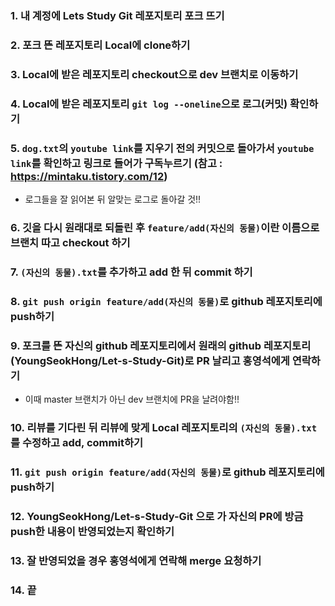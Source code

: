 ### 1. 내 계정에 Lets Study Git 레포지토리 포크 뜨기


### 2. 포크 뜬 레포지토리 Local에 clone하기


### 3. Local에 받은 레포지토리 checkout으로 dev 브랜치로 이동하기


### 4. Local에 받은 레포지토리 ```git log --oneline```으로 로그(커밋) 확인하기


### 5. ```dog.txt```의 ```youtube link```를 지우기 전의 커밋으로 돌아가서 ```youtube link```를 확인하고 링크로 들어가 구독누르기 (참고 : https://mintaku.tistory.com/12)
   * 로그들을 잘 읽어본 뒤 알맞는 로그로 돌아갈 것!!


### 6. 깃을 다시 원래대로 되돌린 후 ```feature/add(자신의 동물)```이란 이름으로 브랜치 따고 checkout 하기


### 7. ```(자신의 동물).txt```를 추가하고 add 한 뒤 commit 하기


### 8. ```git push origin feature/add(자신의 동물)```로 github 레포지토리에 push하기


### 9. 포크를 뜬 자신의 github 레포지토리에서 원래의 github 레포지토리(YoungSeokHong/Let-s-Study-Git)로 PR 날리고 홍영석에게 연락하기
   * 이때 master 브랜치가 아닌 dev 브랜치에 PR을 날려야함!!


### 10. 리뷰를 기다린 뒤 리뷰에 맞게 Local 레포지토리의 ```(자신의 동물).txt```를 수정하고 add, commit하기


### 11. ```git push origin feature/add(자신의 동물)```로 github 레포지토리에 push하기


### 12. YoungSeokHong/Let-s-Study-Git 으로 가 자신의 PR에 방금 push한 내용이 반영되었는지 확인하기


### 13. 잘 반영되었을 경우 홍영석에게 연락해 merge 요청하기
  

### 14. 끝
